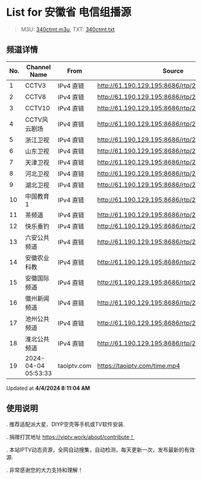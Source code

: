 # List for **安徽省 电信组播源**

> M3U: [340ctmt.m3u](/340ctmt.m3u), TXT: [340ctmt.txt](/txt/340ctmt.txt)

## 频道详情

| No. | Channel Name | From | Source |
| --- | ------------ | ---- | ------ |
| 1 | CCTV3 | IPv4 直链 | <http://61.190.129.195:8686/rtp/238.1.78.170:7232> |
| 2 | CCTV8 | IPv4 直链 | <http://61.190.129.195:8686/rtp/238.1.78.173:7256> |
| 3 | CCTV10 | IPv4 直链 | <http://61.190.129.195:8686/rtp/238.1.78.241:7800> |
| 4 | CCTV风云剧场 | IPv4 直链 | <http://61.190.129.195:8686/rtp/238.1.79.62:4632> |
| 5 | 浙江卫视 | IPv4 直链 | <http://61.190.129.195:8686/rtp/238.1.78.164:7184> |
| 6 | 山东卫视 | IPv4 直链 | <http://61.190.129.195:8686/rtp/238.1.78.169:7224> |
| 7 | 天津卫视 | IPv4 直链 | <http://61.190.129.195:8686/rtp/238.1.78.20:6088> |
| 8 | 河北卫视 | IPv4 直链 | <http://61.190.129.195:8686/rtp/238.1.78.245:7832> |
| 9 | 湖北卫视 | IPv4 直链 | <http://61.190.129.195:8686/rtp/238.1.78.168:7216> |
| 10 | 中国教育1 | IPv4 直链 | <http://61.190.129.195:8686/rtp/238.1.78.158:7136> |
| 11 | 茶频道 | IPv4 直链 | <http://61.190.129.195:8686/rtp/238.1.79.30:4352> |
| 12 | 快乐垂钓 | IPv4 直链 | <http://61.190.129.195:8686/rtp/238.1.79.31:4360> |
| 13 | 六安公共频道 | IPv4 直链 | <http://61.190.129.195:8686/rtp/238.1.78.145:7032> |
| 14 | 安徽农业科教 | IPv4 直链 | <http://61.190.129.195:8686/rtp/238.1.79.40:4432> |
| 15 | 安徽国际频道 | IPv4 直链 | <http://61.190.129.195:8686/rtp/238.1.78.61:6360> |
| 16 | 徽州新闻频道 | IPv4 直链 | <http://61.190.129.195:8686/rtp/238.1.78.138:6976> |
| 17 | 池州公共频道 | IPv4 直链 | <http://61.190.129.195:8686/rtp/238.1.78.148:7056> |
| 18 | 淮北公共频道 | IPv4 直链 | <http://61.190.129.195:8686/rtp/238.1.78.136:6960> |
| 19 | 2024-04-04 05:53:33 | taoiptv.com | <https://taoiptv.com/time.mp4> |

Updated at **4/4/2024 8:11:04 AM**

## 使用说明

. 推荐适配派大星、DIYP空壳等手机或TV软件安装.

. 捐赠打赏地址 https://viptv.work/about/contribute！

. 本站IPTV动态资源，全网自动搜集，自动检测，每天更新一次，发布最新的有效源.

. 非常感谢您的大力支持和理解！
